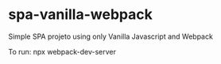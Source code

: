 # spa-vanilla-webpack
Simple SPA projeto using only Vanilla Javascript and Webpack

To run: npx webpack-dev-server
